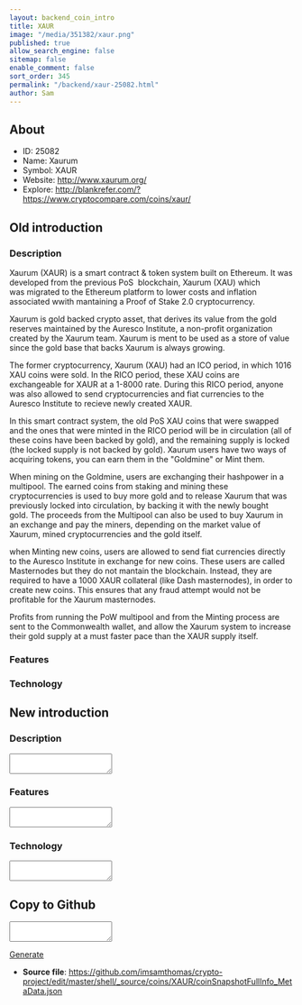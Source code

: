 ```yaml
---
layout: backend_coin_intro
title: XAUR
image: "/media/351382/xaur.png"
published: true
allow_search_engine: false
sitemap: false
enable_comment: false
sort_order: 345
permalink: "/backend/xaur-25082.html"
author: Sam
---
```


## About

- ID: 25082
- Name: Xaurum
- Symbol: XAUR
- Website: http://www.xaurum.org/
- Explore: http://blankrefer.com/?https://www.cryptocompare.com/coins/xaur/


## Old introduction

### Description

<p>Xaurum (XAUR) is a smart contract &amp; token system built on Ethereum. It was developed from the previous PoS  blockchain, Xaurum (XAU) which was migrated to the Ethereum platform to lower costs and inflation associated wwith mantaining a Proof of Stake 2.0 cryptocurrency.</p><p>Xaurum is gold backed crypto asset, that derives its value from the gold reserves maintained by the Auresco Institute, a non-profit organization created by the Xaurum team. Xaurum is ment to be used as a store of value since the gold base that backs Xaurum is always growing.</p><p>The former cryptocurrency, Xaurum (XAU) had an ICO period, in which 1016 XAU coins were sold. In the RICO period, these XAU coins are exchangeable for XAUR at a 1-8000 rate. During this RICO period, anyone was also allowed to send cryptocurrencies and fiat currencies to the Auresco Institute to recieve newly created XAUR. </p><p>In this smart contract system, the old PoS XAU coins that were swapped and the ones that were minted in the RICO period will be in circulation (all of these coins have been backed by gold), and the remaining supply is locked (the locked supply is not backed by gold). Xaurum users have two ways of acquiring tokens, you can earn them in the "Goldmine" or Mint them. </p><p>When mining on the Goldmine, users are exchanging their hashpower in a multipool. The earned coins from staking and mining these cryptocurrencies is used to buy more gold and to release Xaurum that was previously locked into circulation, by backing it with the newly bought gold. The proceeds from the Multipool can also be used to buy Xaurum in an exchange and pay the miners, depending on the market value of Xaurum, mined cryptocurrencies and the gold itself. </p><p>when Minting new coins, users are allowed to send fiat currencies directly to the Auresco Institute in exchange for new coins. These users are called Masternodes but they do not mantain the blockchain. Instead, they are required to have a 1000 XAUR collateral (like Dash masternodes), in order to create new coins. This ensures that any fraud attempt would not be profitable for the Xaurum masternodes.</p><p>Profits from running the PoW multipool and from the Minting process are sent to the Commonwealth wallet, and allow the Xaurum system to increase their gold supply at a must faster pace than the XAUR supply itself.</p>

### Features


### Technology




## New introduction


### Description
<textarea id="meta_description" name="description"></textarea>

### Features
<textarea id="meta_features" name="features"></textarea>

### Technology
<textarea id="meta_technology" name="technology"></textarea>


## Copy to Github

<textarea id="coinsnapshotfullinfo_metadata"></textarea>

<a href="#gen" onclick="generateMetaDatJson()">Generate</a>

- **Source file**: <a href="https://github.com/imsamthomas/crypto-project/edit/master/shell/_source/coins/XAUR/coinSnapshotFullInfo_MetaData.json">https://github.com/imsamthomas/crypto-project/edit/master/shell/_source/coins/XAUR/coinSnapshotFullInfo_MetaData.json</a>

